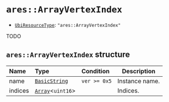 # `ares::ArrayVertexIndex`

- [`UbiResourceType`](./index.md#ubiresourcetype-string): `"ares::ArrayVertexIndex"`

TODO

## `ares::ArrayVertexIndex` structure

| Name | Type | Condition | Description |
| :-- | :-- | :-- | --- |
| name | [`BasicString`](../base.md#basicstring-structure) | `ver >= 0x5` | Instance name. |
| indices | [`Array`](../base.md#array-structure)<`uint16`> |  | Indices. |
